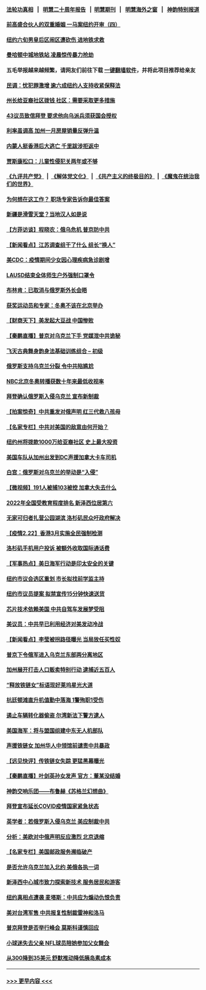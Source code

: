 #### [法轮功真相](https://github.com/gfw-breaker/truth/blob/master/README.md?t=0) &nbsp;&nbsp;|&nbsp;&nbsp; [明慧二十周年报告](https://github.com/gfw-breaker/mh-reports/blob/master/README.md?t=0) &nbsp;&nbsp;|&nbsp;&nbsp;[明慧期刊](https://github.com/gfw-breaker/mh-qikan) &nbsp;&nbsp;|&nbsp;&nbsp; [明慧海外之窗](https://github.com/gfw-breaker/mh-news/blob/master/README.md?t=0) &nbsp;&nbsp;|&nbsp;&nbsp; [神韵特别报道](https://github.com/gfw-breaker/mh-news/blob/master/shenyun.md?t=0)
#### [前高盛合伙人的双重婚姻 一马案纽约开审（四）](../pages/nsc412/n13598097.md?t=02231550) 
#### [纽约六旬男皇后区闹区遭砍伤 进地铁求救](../pages/nsc412/n13598131.md?t=02231550) 
#### [曼哈顿中城地铁站 凌晨惊传暴力抢劫](../pages/nsc412/n13598112.md?t=02231550) 
#### 五毛举报越来越频繁，请网友们前往下载 [一键翻墙软件](https://github.com/gfw-breaker/ssr-accounts)，并将此项目推荐给亲友
#### [民调：忧犯罪激增 逾六成纽约人支持收紧保释法](../pages/nsc412/n13598134.md?t=02231550) 
#### [州长给亚裔社区拨钱 社区：需要采取更多措施](../pages/nsc412/n13598147.md?t=02231550) 
#### [43议员致信拜登 要求他向乌派兵须获国会授权](../pages/nsc412/n13597621.md?t=02231550) 
#### [利率虽调高 加州一月房屋销量反弹升温](../pages/nsc412/n13597967.md?t=02231550) 
#### [内蒙人挺香港后大逃亡 千里跋涉拒返中](../pages/nsc412/n13597904.md?t=02231550) 
#### [贾斯康松口：儿童性侵犯关两年或不够](../pages/nsc412/n13597863.md?t=02231550) 
#### [《九评共产党》](https://github.com/begood0513/9ping.md/blob/master/README.md) &nbsp;|&nbsp; [《解体党文化》](../../../../jtdwh.md/blob/master/README.md)  &nbsp;|&nbsp; [《共产主义的终极目的》](../../../../gczydzjmd.md/blob/master/README.md) &nbsp;|&nbsp; [《魔鬼在统治我们的世界》](../../../../mgztzwmdsj.md/blob/master/README.md) 
#### [为何想在这工作？ 职场专家告诉你最佳答案](../pages/nsc412/n13597787.md?t=02231550) 
#### [新疆是滑雪天堂？当地汉人如是说](../pages/nsc412/n13597812.md?t=02231550) 
#### [【方菲访谈】程晓农：俄乌危机 普京防中共](../pages/nsc412/n13597148.md?t=02231550) 
#### [【新闻看点】江苏调查组干了什么 组长“换人”](../pages/nsc412/n13597507.md?t=02231550) 
#### [美CDC：疫情期间少女因心理疾病急诊剧增](../pages/nsc412/n13597611.md?t=02231550) 
#### [LAUSD结束全体师生户外强制口罩令](../pages/nsc412/n13597664.md?t=02231550) 
#### [布林肯：已取消与俄罗斯外长会晤](../pages/nsc412/n13597492.md?t=02231550) 
#### [获奖运动员和专家：冬奥不该在北京举办](../pages/nsc412/n13597577.md?t=02231550) 
#### [【财商天下】美发起大豆战 中国惨败](../pages/nsc412/n13597058.md?t=02231550) 
#### [【秦鹏直播】普京对乌克兰下手 党媒泄中共诡秘](../pages/nsc412/n13597523.md?t=02231550) 
#### [飞天古典舞身韵身法基础训练组合 – 初级](../pages/nsc412/n13597498.md?t=02231550) 
#### [俄罗斯支持乌克兰分裂 令中共陷尴尬](../pages/nsc412/n13597465.md?t=02231550) 
#### [NBC北京冬奥转播获数十年来最低收视率](../pages/nsc412/n13597313.md?t=02231550) 
#### [拜登确认俄罗斯入侵乌克兰 宣布新制裁](../pages/nsc412/n13597293.md?t=02231550) 
#### [【拍案惊奇】中共重发对俄声明 红三代救八孩母](../pages/nsc412/n13597000.md?t=02231550) 
#### [【名家专栏】中共对美国的敌意由何开始？](../pages/nsc412/n13591738.md?t=02231550) 
#### [纽约州将拨款1000万给亚裔社区 史上最大投资](../pages/nsc412/n13595660.md?t=02231550) 
#### [美国车队从加州出发到DC声援加拿大卡车司机](../pages/nsc412/n13595530.md?t=02231550) 
#### [白宫：俄罗斯对乌克兰的举动是“入侵”](../pages/nsc412/n13597030.md?t=02231550) 
#### [【微视频】191人被捕103被控 加拿大失去什么](../pages/nsc412/n13596913.md?t=02231550) 
#### [2022年全国受教育程度排名 新泽西位居第六](../pages/nsc412/n13597135.md?t=02231550) 
#### [无家可归者扎营公园湖滨 洛杉矶民众吁政府解决](../pages/nsc412/n13595810.md?t=02231550) 
#### [【疫情2.22】香港3月实施全民强制检测](../pages/nsc412/n13596240.md?t=02231550) 
#### [洛杉矶手机用户投诉 被额外收取国际通话费](../pages/nsc412/n13595849.md?t=02231550) 
#### [【军事热点】美日海军行动是印太安全的关键](../pages/nsc412/n13595827.md?t=02231550) 
#### [纽约市议会选区重划 市长拟找前学监主持](../pages/nsc412/n13595751.md?t=02231550) 
#### [纽约市议员提案 拟禁宣传15分钟快速送货](../pages/nsc412/n13595705.md?t=02231550) 
#### [芯片技术依赖美国 中共自驾车发展梦受阻](../pages/nsc412/n13595658.md?t=02231550) 
#### [美议员：中共早已利用经济对美发动冷战](../pages/nsc412/n13595342.md?t=02231550) 
#### [【新闻看点】李莹被拐路径曝光 当局放任买性奴](../pages/nsc412/n13595056.md?t=02231550) 
#### [普京下令俄军进入乌克兰东部两分离地区](../pages/nsc412/n13595485.md?t=02231550) 
#### [加州展开打击人口贩卖特别行动 逮捕近五百人](../pages/nsc412/n13595312.md?t=02231550) 
#### [“释放铁链女”标语现好莱坞星光大道](../pages/nsc412/n13592125.md?t=02231550) 
#### [杭廷顿滩直升机值勤中落海 1警殉职1受伤](../pages/nsc412/n13595261.md?t=02231550) 
#### [遏止车辆转化器偷盗 尔湾新法下警方逮人](../pages/nsc412/n13595222.md?t=02231550) 
#### [美国海军：将与盟国组建中东无人机部队](../pages/nsc412/n13594902.md?t=02231550) 
#### [声援铁链女 加州华人中领馆前谴责中共暴政](../pages/nsc412/n13595142.md?t=02231550) 
#### [【远见快评】传铁链女失踪 更猛黑幕曝光](../pages/nsc412/n13595078.md?t=02231550) 
#### [【秦鹏直播】叶剑英孙女发声 官方：董某没结婚](../pages/nsc412/n13594525.md?t=02231550) 
#### [神韵交响乐团——布鲁赫《苏格兰幻想曲》](../pages/nsc412/n13594978.md?t=02231550) 
#### [拜登宣布延长COVID疫情国家紧急状态](../pages/nsc412/n13594974.md?t=02231550) 
#### [英学者：若俄罗斯入侵乌克兰 美应制裁中共](../pages/nsc412/n13594942.md?t=02231550) 
#### [分析：美欧对中俄声明反应激烈 北京退缩](../pages/nsc412/n13594690.md?t=02231550) 
#### [【名家专栏】美国邮政服务濒临破产](../pages/nsc412/n13594110.md?t=02231550) 
#### [是否允许乌克兰加入北约 美俄各执一词](../pages/nsc412/n13594739.md?t=02231550) 
#### [新泽西中心城市致力探索新技术 服务居民和游客](../pages/nsc412/n13594664.md?t=02231550) 
#### [纽约真相点遭袭 麦塔斯：中共应为煽动仇恨负责](../pages/nsc412/n13594621.md?t=02231550) 
#### [美对台湾军售 中共报复性制裁雷神和洛马](../pages/nsc412/n13594328.md?t=02231550) 
#### [普京拜登是否举行峰会 莫斯科谨慎回应](../pages/nsc412/n13594481.md?t=02231550) 
#### [小球迷失去父亲 NFL球员陪她参加父女舞会](../pages/nsc412/n13594035.md?t=02231550) 
#### [从300降到35美元 舒默推动降低胰岛素成本](../pages/nsc412/n13593007.md?t=02231550) 

----
#### [ >>> 更早内容 <<< ](../indexes/nsc412-earlier.md)
